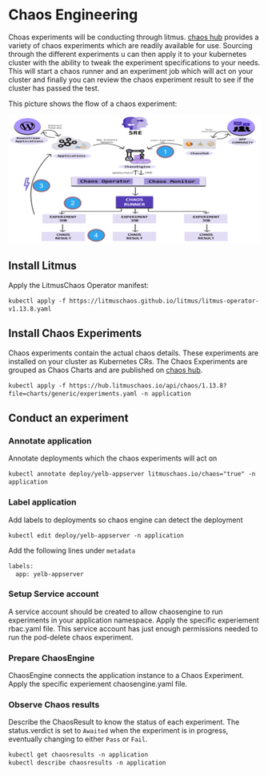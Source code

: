# Chaos Engineering 
Choas experiments will be conducting through litmus. [chaos hub](https://hub.litmuschaos.io/) provides a variety of chaos experiments which are readily available for use. Sourcing through the different experiments u can then apply it to your kubernetes cluster with the ability to tweak the experiment specifications to your needs. This will start a chaos runner and an experiment job which will act on your cluster and finally you can review the chaos experiment result to see if the cluster has passed the test.

This picture shows the flow of a chaos experiment:

![litmus](../images/litmus-flow.png)

## Install Litmus
Apply the LitmusChaos Operator manifest:

```console
kubectl apply -f https://litmuschaos.github.io/litmus/litmus-operator-v1.13.8.yaml
```

## Install Chaos Experiments
Chaos experiments contain the actual chaos details. These experiments are installed on your cluster as Kubernetes CRs. The Chaos Experiments are grouped as Chaos Charts and are published on [chaos hub](https://hub.litmuschaos.io/).

```console
kubectl apply -f https://hub.litmuschaos.io/api/chaos/1.13.8?file=charts/generic/experiments.yaml -n application
```

## Conduct an experiment

### Annotate application
Annotate deployments which the chaos experiments will act on
```console
kubectl annotate deploy/yelb-appserver litmuschaos.io/chaos="true" -n application
```

### Label application
Add labels to deployments so chaos engine can detect the deployment
```console
kubectl edit deploy/yelb-appserver -n application
```

Add the following lines under `metadata`
```
labels: 
  app: yelb-appserver
```

### Setup Service account
A service account should be created to allow chaosengine to run experiments in your application namespace. Apply the specific experiement rbac.yaml file. 
This service account has just enough permissions needed to run the pod-delete chaos experiment.

### Prepare ChaosEngine
ChaosEngine connects the application instance to a Chaos Experiment. Apply the specific experiement chaosengine.yaml file. 

### Observe Chaos results
Describe the ChaosResult to know the status of each experiment. The status.verdict is set to `Awaited` when the experiment is in progress, eventually changing to either `Pass` or `Fail`.

```console
kubectl get chaosresults -n application
kubectl describe chaosresults -n application
```
